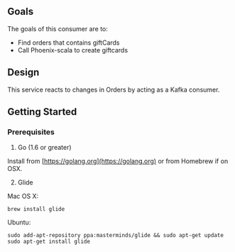 ## Goals

The goals of this consumer are to:

- Find orders that contains giftCards
- Call Phoenix-scala to create giftcards
## Design

This service reacts to changes in Orders by acting as a Kafka consumer.

## Getting Started

### Prerequisites

1. Go (1.6 or greater)

  Install from [https://golang.org](https://golang.org) or from Homebrew if on
  OSX.

2. Glide

  Mac OS X:

  ```
  brew install glide
  ```

  Ubuntu:

  ```
  sudo add-apt-repository ppa:masterminds/glide && sudo apt-get update
  sudo apt-get install glide
  ```
